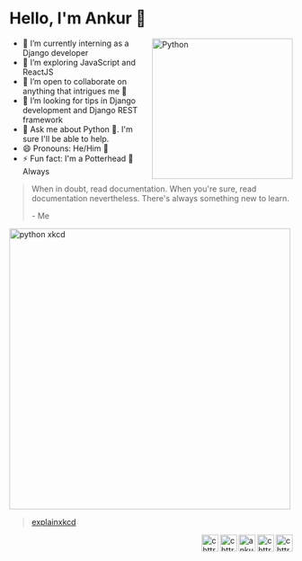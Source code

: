 # Hello, I'm Ankur 👋

<a href="https://www.python.org/dev/peps/pep-0020/#id2" target="blank"><img src="https://media.giphy.com/media/KAq5w47R9rmTuvWOWa/giphy.gif" alt="Python" align="right" height="250px"></a>

- 🔭 I’m currently interning as a Django developer
- 🌱 I’m exploring JavaScript and ReactJS
- 👯 I’m open to collaborate on anything that intrigues me :handshake:
- 🤔 I’m looking for tips in Django development and Django REST framework
- 💬 Ask me about Python :snake:. I'm sure I'll be able to help.
- 😄 Pronouns: He/Him :man:
- ⚡ Fun fact: I'm a Potterhead 🧙 Always

> When in doubt, read documentation. When you're sure, read documentation nevertheless. There's always something new to learn.
>
> \- Me

<a href="https://xkcd.com/353/" target="blank"><img src="https://imgs.xkcd.com/comics/python.png" alt="python xkcd" height="500px"></a>
> [explainxkcd](https://www.explainxkcd.com/wiki/index.php/353:_Python)

<a href="https://dev.to/chttrjeankr" target="blank"><img align="right" src="https://cdn.jsdelivr.net/npm/simple-icons@3.0.1/icons/dev-dot-to.svg" alt="chttrjeankr" width="30px" /></a>
<a href="https://twitter.com/chttrje" target="blank"><img align="right" src="https://cdn.jsdelivr.net/npm/simple-icons@3.0.1/icons/twitter.svg" alt="chttrje" width="30px" /></a>
<a href="https://linkedin.com/in/ankurchattopadhyay" target="blank"><img align="right" src="https://cdn.jsdelivr.net/npm/simple-icons@3.0.1/icons/linkedin.svg" alt="ankurchattopadhyay" width="30px" /></a>
<a href="https://fb.com/chttrjeankr" target="blank"><img align="right" src="https://cdn.jsdelivr.net/npm/simple-icons@3.0.1/icons/facebook.svg" alt="chttrjeankr" width="30px" /></a>
<a href="https://instagram.com/chttrje" target="blank"><img align="right" src="https://cdn.jsdelivr.net/npm/simple-icons@3.0.1/icons/instagram.svg" alt="chttrje" width="30px" /></a>
